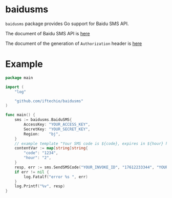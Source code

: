 # baidusms

`baidusms` package provides Go support for Baidu SMS API.

The document of Baidu SMS API is [here](https://cloud.baidu.com/doc/SMS/s/3jwvxrwjx)

The document of the generation of `Authorization` header is [here](https://cloud.baidu.com/doc/Reference/s/njwvz1yfu)

# Example

```go
package main

import (
	"log"

	"github.com/iftechio/baidusms"
)

func main() {
	sms := baidusms.BaiduSMS{
		AccessKey: "YOUR_ACCESS_KEY",
		SecretKey: "YOUR_SECRET_KEY",
		Region:    "bj",
	}
	// example template "Your SMS code is ${code}, expires in ${hour} hours"
	contentVar := map[string]string{
		"code": "1234",
		"hour": "2",
	}
	resp, err := sms.SendSMSCode("YOUR_INVOKE_ID", "17612233344", "YOUR_TEMPLATE_CODE", contentVar)
	if err != nil {
		log.Fatalf("error %s ", err)
	}
	log.Printf("%v", resp)
}
```
